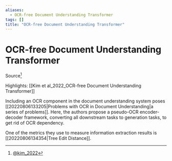 ```yaml
---
aliases:
  - OCR-free Document Understanding Transformer
tags: []
title: "OCR-free Document Understanding Transformer"
---
```


# OCR-free Document Understanding Transformer

Source[^1]

Highlights: [[Kim et al_2022_OCR-free Document Understanding Transformer]]

Including an OCR component in the document understanding system poses [[20220806133205|Problems with OCR in Document Understanding|a series of problems]]. Here, the authors propose a pseudo-OCR encoder-decoder framework, converting all downstream tasks to generation tasks, to get rid of OCR dependency.

One of the metrics they use to measure information extraction results is [[20220806134354|Tree Edit Distance]].

[^1]: [@kim_2022](zotero://select/items/@kim_2022)